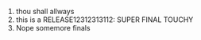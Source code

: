 1. thou shall allways 
2. this is a RELEASE12312313112: SUPER FINAL TOUCHY
3. Nope somemore finals

